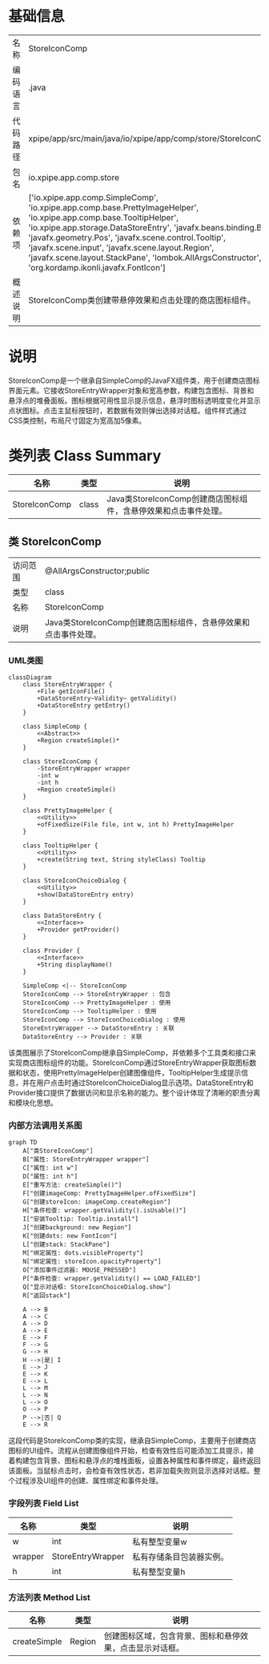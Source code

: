 # 基础信息

|      |      |
|------|------|
| 名称 | StoreIconComp |
| 编码语言 | .java |
| 代码路径 | xpipe/app/src/main/java/io/xpipe/app/comp/store/StoreIconComp.java |
| 包名 | io.xpipe.app.comp.store |
| 依赖项 | ['io.xpipe.app.comp.SimpleComp', 'io.xpipe.app.comp.base.PrettyImageHelper', 'io.xpipe.app.comp.base.TooltipHelper', 'io.xpipe.app.storage.DataStoreEntry', 'javafx.beans.binding.Bindings', 'javafx.geometry.Pos', 'javafx.scene.control.Tooltip', 'javafx.scene.input', 'javafx.scene.layout.Region', 'javafx.scene.layout.StackPane', 'lombok.AllArgsConstructor', 'org.kordamp.ikonli.javafx.FontIcon'] |
| 概述说明 | StoreIconComp类创建带悬停效果和点击处理的商店图标组件。 |

# 说明

StoreIconComp是一个继承自SimpleComp的JavaFX组件类，用于创建商店图标界面元素。它接收StoreEntryWrapper对象和宽高参数，构建包含图标、背景和悬浮点的堆叠面板。图标根据可用性显示提示信息，悬浮时图标透明度变化并显示点状图标。点击主鼠标按钮时，若数据有效则弹出选择对话框。组件样式通过CSS类控制，布局尺寸固定为宽高加5像素。

# 类列表 Class Summary

| 名称   | 类型  | 说明 |
|-------|------|-------------|
| StoreIconComp | class | Java类StoreIconComp创建商店图标组件，含悬停效果和点击事件处理。 |



## 类 StoreIconComp

|      |      |
|------|------|
| 访问范围 | @AllArgsConstructor;public |
| 类型 | class |
| 名称 | StoreIconComp |
| 说明 | Java类StoreIconComp创建商店图标组件，含悬停效果和点击事件处理。 |


### UML类图

```mermaid
classDiagram
    class StoreEntryWrapper {
        +File getIconFile()
        +DataStoreEntry~Validity~ getValidity()
        +DataStoreEntry getEntry()
    }

    class SimpleComp {
        <<Abstract>>
        +Region createSimple()*
    }

    class StoreIconComp {
        -StoreEntryWrapper wrapper
        -int w
        -int h
        +Region createSimple()
    }

    class PrettyImageHelper {
        <<Utility>>
        +ofFixedSize(File file, int w, int h) PrettyImageHelper
    }

    class TooltipHelper {
        <<Utility>>
        +create(String text, String styleClass) Tooltip
    }

    class StoreIconChoiceDialog {
        <<Utility>>
        +show(DataStoreEntry entry)
    }

    class DataStoreEntry {
        <<Interface>>
        +Provider getProvider()
    }

    class Provider {
        <<Interface>>
        +String displayName()
    }

    SimpleComp <|-- StoreIconComp
    StoreIconComp --> StoreEntryWrapper : 包含
    StoreIconComp --> PrettyImageHelper : 使用
    StoreIconComp --> TooltipHelper : 使用
    StoreIconComp --> StoreIconChoiceDialog : 使用
    StoreEntryWrapper --> DataStoreEntry : 关联
    DataStoreEntry --> Provider : 关联
```

该类图展示了StoreIconComp继承自SimpleComp，并依赖多个工具类和接口来实现商店图标组件的功能。StoreIconComp通过StoreEntryWrapper获取图标数据和状态，使用PrettyImageHelper创建图像组件，TooltipHelper生成提示信息，并在用户点击时通过StoreIconChoiceDialog显示选项。DataStoreEntry和Provider接口提供了数据访问和显示名称的能力。整个设计体现了清晰的职责分离和模块化思想。


### 内部方法调用关系图

```mermaid
graph TD
    A["类StoreIconComp"]
    B["属性: StoreEntryWrapper wrapper"]
    C["属性: int w"]
    D["属性: int h"]
    E["重写方法: createSimple()"]
    F["创建imageComp: PrettyImageHelper.ofFixedSize"]
    G["创建storeIcon: imageComp.createRegion"]
    H["条件检查: wrapper.getValidity().isUsable()"]
    I["安装Tooltip: Tooltip.install"]
    J["创建background: new Region"]
    K["创建dots: new FontIcon"]
    L["创建stack: StackPane"]
    M["绑定属性: dots.visibleProperty"]
    N["绑定属性: storeIcon.opacityProperty"]
    O["添加事件过滤器: MOUSE_PRESSED"]
    P["条件检查: wrapper.getValidity() == LOAD_FAILED"]
    Q["显示对话框: StoreIconChoiceDialog.show"]
    R["返回stack"]

    A --> B
    A --> C
    A --> D
    A --> E
    E --> F
    F --> G
    G --> H
    H -->|是| I
    E --> J
    E --> K
    E --> L
    L --> M
    L --> N
    L --> O
    O --> P
    P -->|否| Q
    E --> R
```

这段代码是StoreIconComp类的实现，继承自SimpleComp，主要用于创建商店图标的UI组件。流程从创建图像组件开始，检查有效性后可能添加工具提示，接着构建包含背景、图标和悬浮点的堆栈面板，设置各种属性和事件绑定，最终返回该面板。当鼠标点击时，会检查有效性状态，若非加载失败则显示选择对话框。整个过程涉及UI组件的创建、属性绑定和事件处理。

### 字段列表 Field List

| 名称  | 类型  | 说明 |
|-------|-------|------|
| w | int | 私有整型变量w |
| wrapper | StoreEntryWrapper | 私有存储条目包装器实例。 |
| h | int | 私有整型变量h |

### 方法列表 Method List

| 名称  | 类型  | 说明 |
|-------|-------|------|
| createSimple | Region | 创建图标区域，包含背景、图标和悬停效果，点击显示对话框。 |




